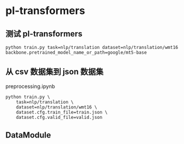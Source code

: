 # pl-transformers

## 测试 pl-transformers

```shell
python train.py task=nlp/translation dataset=nlp/translation/wmt16 backbone.pretrained_model_name_or_path=google/mt5-base
```

## 从 csv 数据集到 json 数据集

preprocessing.ipynb


```shell
python train.py \
    task=nlp/translation \
    dataset=nlp/translation/wmt16 \
    dataset.cfg.train_file=train.json \
    dataset.cfg.valid_file=valid.json
```

## DataModule

